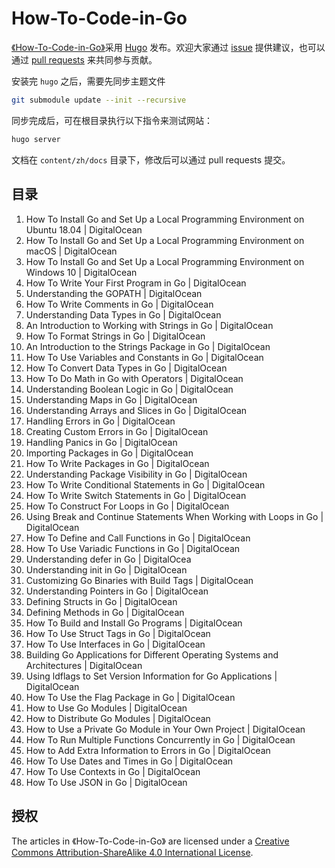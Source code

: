 # How-To-Code-in-Go

[《How-To-Code-in-Go》](https://github.com/gocn/How-To-Code-in-Go)采用 [Hugo](https://gohugo.io) 发布。欢迎大家通过 [issue](https://github.com/gocn/How-To-Code-in-Go/issues) 提供建议，也可以通过 [pull requests](https://github.com/gocn/How-To-Code-in-Go/pulls) 来共同参与贡献。

安装完 `hugo` 之后，需要先同步主题文件

```bash
git submodule update --init --recursive
```

同步完成后，可在根目录执行以下指令来测试网站：

```bash
hugo server
```

文档在 `content/zh/docs` 目录下，修改后可以通过 pull requests 提交。

## 目录

1. How To Install Go and Set Up a Local Programming Environment on Ubuntu 18.04 | DigitalOcean
2. How To Install Go and Set Up a Local Programming Environment on macOS | DigitalOcean
3. How To Install Go and Set Up a Local Programming Environment on Windows 10 | DigitalOcean
4. How To Write Your First Program in Go | DigitalOcean
5. Understanding the GOPATH | DigitalOcean
6. How To Write Comments in Go | DigitalOcean
7. Understanding Data Types in Go | DigitalOcean
8. An Introduction to Working with Strings in Go | DigitalOcean
9. How To Format Strings in Go | DigitalOcean
10. An Introduction to the Strings Package in Go | DigitalOcean
11. How To Use Variables and Constants in Go | DigitalOcean
12. How To Convert Data Types in Go | DigitalOcean
13. How To Do Math in Go with Operators | DigitalOcean
14. Understanding Boolean Logic in Go | DigitalOcean
15. Understanding Maps in Go | DigitalOcean
16. Understanding Arrays and Slices in Go | DigitalOcean
17. Handling Errors in Go | DigitalOcean
18. Creating Custom Errors in Go | DigitalOcean
19. Handling Panics in Go | DigitalOcean
20. Importing Packages in Go | DigitalOcean
21. How To Write Packages in Go | DigitalOcean
22. Understanding Package Visibility in Go | DigitalOcean
23. How To Write Conditional Statements in Go | DigitalOcean
24. How To Write Switch Statements in Go | DigitalOcean
25. How To Construct For Loops in Go | DigitalOcean
26. Using Break and Continue Statements When Working with Loops in Go | DigitalOcean
27. How To Define and Call Functions in Go | DigitalOcean
28. How To Use Variadic Functions in Go | DigitalOcean
29. Understanding defer in Go | DigitalOcea
30. Understanding init in Go | DigitalOcean
31. Customizing Go Binaries with Build Tags | DigitalOcean
32. Understanding Pointers in Go | DigitalOcean
33. Defining Structs in Go | DigitalOcean
34. Defining Methods in Go | DigitalOcean
35. How To Build and Install Go Programs | DigitalOcean
36. How To Use Struct Tags in Go | DigitalOcean
37. How To Use Interfaces in Go | DigitalOcean
38. Building Go Applications for Different Operating Systems and Architectures | DigitalOcean
39. Using ldflags to Set Version Information for Go Applications | DigitalOcean
40. How To Use the Flag Package in Go | DigitalOcean
41. How to Use Go Modules | DigitalOcean
42. How to Distribute Go Modules | DigitalOcean
43. How to Use a Private Go Module in Your Own Project | DigitalOcean
44. How To Run Multiple Functions Concurrently in Go | DigitalOcean
45. How to Add Extra Information to Errors in Go | DigitalOcean
46. How To Use Dates and Times in Go | DigitalOcean
47. How To Use Contexts in Go | DigitalOcean
48. How To Use JSON in Go | DigitalOcean

## 授权

The articles in 《How-To-Code-in-Go》 are licensed under a [Creative Commons Attribution-ShareAlike 4.0 International License](http://creativecommons.org/licenses/by-sa/4.0/).